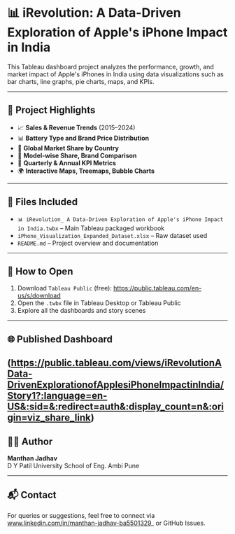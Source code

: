 # 📊 iRevolution: A Data-Driven Exploration of Apple's iPhone Impact in India

This Tableau dashboard project analyzes the performance, growth, and market impact of Apple's iPhones in India using data visualizations such as bar charts, line graphs, pie charts, maps, and KPIs.

---

## 📌 Project Highlights

- 📈 **Sales & Revenue Trends** (2015–2024)
- 📊 **Battery Type and Brand Price Distribution**
- 📍 **Global Market Share by Country**
- 🧩 **Model-wise Share, Brand Comparison**
- 🔄 **Quarterly & Annual KPI Metrics**
- 🌍 **Interactive Maps, Treemaps, Bubble Charts**

---

## 📁 Files Included

- `📊 iRevolution_ A Data-Driven Exploration of Apple's iPhone Impact in India.twbx` – Main Tableau packaged workbook
- `iPhone_Visualization_Expanded_Dataset.xlsx` – Raw dataset used
- `README.md` – Project overview and documentation

---

## 🚀 How to Open

1. Download `Tableau Public` (free): https://public.tableau.com/en-us/s/download
2. Open the `.twbx` file in Tableau Desktop or Tableau Public
3. Explore all the dashboards and story scenes

---

## 🌐 Published Dashboard

(https://public.tableau.com/views/iRevolutionAData-DrivenExplorationofApplesiPhoneImpactinIndia/Story1?:language=en-US&:sid=&:redirect=auth&:display_count=n&:origin=viz_share_link)
---

## 👨‍💻 Author

**Manthan Jadhav**  
D Y Patil University School of Eng. Ambi Pune 

---

## 📬 Contact

For queries or suggestions, feel free to connect via www.linkedin.com/in/manthan-jadhav-ba5501329_ or GitHub Issues.

